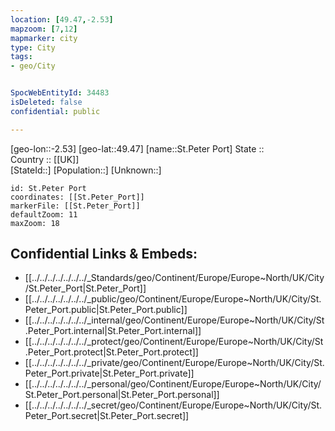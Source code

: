 ```yaml
---
location: [49.47,-2.53] 
mapzoom: [7,12] 
mapmarker: city 
type: City
tags:
- geo/City


SpocWebEntityId: 34483
isDeleted: false
confidential: public

---
```

[geo-lon::-2.53] 
[geo-lat::49.47] 
[name::St.Peter Port] 
State ::  
Country :: [[UK]]  
[StateId::] 
[Population::] 
[Unknown::] 


```leaflet
id: St.Peter Port
coordinates: [[St.Peter_Port]] 
markerFile: [[St.Peter_Port]] 
defaultZoom: 11 
maxZoom: 18
```


## Confidential Links & Embeds: 
- [[../../../../../../../_Standards/geo/Continent/Europe/Europe~North/UK/City/St.Peter_Port|St.Peter_Port]] 
- [[../../../../../../../_public/geo/Continent/Europe/Europe~North/UK/City/St.Peter_Port.public|St.Peter_Port.public]] 
- [[../../../../../../../_internal/geo/Continent/Europe/Europe~North/UK/City/St.Peter_Port.internal|St.Peter_Port.internal]] 
- [[../../../../../../../_protect/geo/Continent/Europe/Europe~North/UK/City/St.Peter_Port.protect|St.Peter_Port.protect]] 
- [[../../../../../../../_private/geo/Continent/Europe/Europe~North/UK/City/St.Peter_Port.private|St.Peter_Port.private]] 
- [[../../../../../../../_personal/geo/Continent/Europe/Europe~North/UK/City/St.Peter_Port.personal|St.Peter_Port.personal]] 
- [[../../../../../../../_secret/geo/Continent/Europe/Europe~North/UK/City/St.Peter_Port.secret|St.Peter_Port.secret]] 
